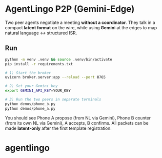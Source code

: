 # AgentLingo P2P (Gemini-Edge)

Two peer agents negotiate a meeting **without a coordinator**.
They talk in a compact **latent format** on the wire, while using **Gemini** at the edges to map natural language ↔ structured ISR.

## Run

```bash
python -m venv .venv && source .venv/bin/activate
pip install -r requirements.txt

# 1) Start the broker
uvicorn broker.server:app --reload --port 8765

# 2) Set your Gemini key
export GEMINI_API_KEY=YOUR_KEY

# 3) Run the two peers in separate terminals
python demos/phone_b.py
python demos/phone_a.py
```

You should see Phone A propose (from NL via Gemini), Phone B counter (from its own NL via Gemini), A accepts, B confirms.
All packets can be made **latent-only** after the first template registration.
# agentlingo
